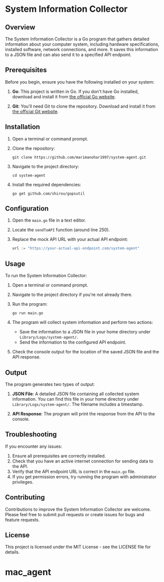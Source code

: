 # System Information Collector

## Overview

The System Information Collector is a Go program that gathers detailed information about your computer system, including hardware specifications, installed software, network connections, and more. It saves this information to a JSON file and can also send it to a specified API endpoint.

## Prerequisites

Before you begin, ensure you have the following installed on your system:

1. **Go**: This project is written in Go. If you don't have Go installed, download and install it from [the official Go website](https://golang.org/doc/install).

2. **Git**: You'll need Git to clone the repository. Download and install it from [the official Git website](https://git-scm.com/downloads).

## Installation

1. Open a terminal or command prompt.

2. Clone the repository:

   ```
   git clone https://github.com/marimanohar1997/system-agent.git
   ```

3. Navigate to the project directory:

   ```
   cd system-agent
   ```

4. Install the required dependencies:
   ```
   go get github.com/shirou/gopsutil
   ```

## Configuration

1. Open the `main.go` file in a text editor.

2. Locate the `sendToAPI` function (around line 250).

3. Replace the mock API URL with your actual API endpoint:
   ```go
   url := "https://your-actual-api-endpoint.com/system-agent"
   ```

## Usage

To run the System Information Collector:

1. Open a terminal or command prompt.

2. Navigate to the project directory if you're not already there.

3. Run the program:

   ```
   go run main.go
   ```

4. The program will collect system information and perform two actions:

   - Save the information to a JSON file in your home directory under `Library/Logs/system-agent/`.
   - Send the information to the configured API endpoint.

5. Check the console output for the location of the saved JSON file and the API response.

## Output

The program generates two types of output:

1. **JSON File**: A detailed JSON file containing all collected system information. You can find this file in your home directory under `Library/Logs/system-agent/`. The filename includes a timestamp.

2. **API Response**: The program will print the response from the API to the console.

## Troubleshooting

If you encounter any issues:

1. Ensure all prerequisites are correctly installed.
2. Check that you have an active internet connection for sending data to the API.
3. Verify that the API endpoint URL is correct in the `main.go` file.
4. If you get permission errors, try running the program with administrator privileges.

## Contributing

Contributions to improve the System Information Collector are welcome. Please feel free to submit pull requests or create issues for bugs and feature requests.

## License

This project is licensed under the MIT License - see the LICENSE file for details.
# mac_agent
